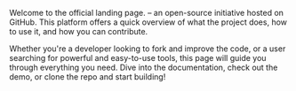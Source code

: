 Welcome to the official landing page. – an open-source initiative hosted on GitHub. This platform offers a quick overview of what the project does, how to use it, and how you can contribute.

Whether you're a developer looking to fork and improve the code, or a user searching for powerful and easy-to-use tools, this page will guide you through everything you need. Dive into the documentation, check out the demo, or clone the repo and start building!
